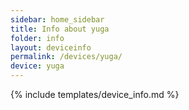 ```yaml
---
sidebar: home_sidebar
title: Info about yuga
folder: info
layout: deviceinfo
permalink: /devices/yuga/
device: yuga
---
```

{% include templates/device_info.md %}
